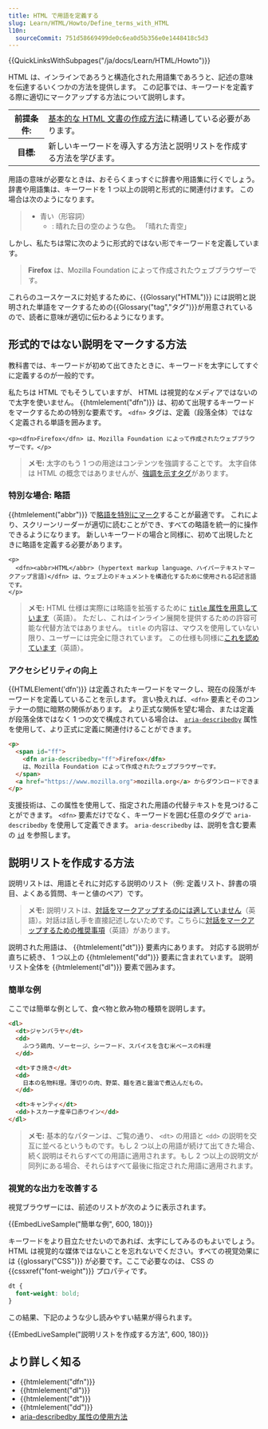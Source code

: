 ```yaml
---
title: HTML で用語を定義する
slug: Learn/HTML/Howto/Define_terms_with_HTML
l10n:
  sourceCommit: 751d58669499de0c6ea0d5b356e0e1448418c5d3
---
```


{{QuickLinksWithSubpages("/ja/docs/Learn/HTML/Howto")}}

HTML は、インラインであろうと構造化された用語集であろうと、記述の意味を伝達するいくつかの方法を提供します。 この記事では、キーワードを定義する際に適切にマークアップする方法について説明します。

<table class="standard-table">
  <tbody>
    <tr>
      <th scope="row">前提条件:</th>
      <td>
        <a href="/ja/docs/Learn/Getting_started_with_the_web"
          >基本的な HTML 文書の作成方法</a
        >に精通している必要があります。
      </td>
    </tr>
    <tr>
      <th scope="row">目標:</th>
      <td>
        新しいキーワードを導入する方法と説明リストを作成する方法を学びます。
      </td>
    </tr>
  </tbody>
</table>

用語の意味が必要なときは、おそらくまっすぐに辞書や用語集に行くでしょう。 辞書や用語集は、キーワードを 1 つ以上の説明と形式的に関連付けます。 この場合は次のようになります。

> - 青い（形容詞）
>   - : 晴れた日の空のような色。
>     「晴れた青空」

しかし、私たちは常に次のように形式的ではない形でキーワードを定義しています。

> **Firefox** は、Mozilla Foundation によって作成されたウェブブラウザーです。

これらのユースケースに対処するために、{{Glossary("HTML")}} には説明と説明された単語をマークするための{{Glossary("tag","タグ")}}が用意されているので、読者に意味が適切に伝わるようになります。

## 形式的ではない説明をマークする方法

教科書では、キーワードが初めて出てきたときに、キーワードを太字にしてすぐに定義するのが一般的です。

私たちは HTML でもそうしていますが、 HTML は視覚的なメディアではないので太字を使いません。 {{htmlelement("dfn")}} は、初めて出現するキーワードをマークするための特別な要素です。 `<dfn>` タグは、定義（段落全体）ではなく定義される単語を囲みます。

```html-nolint
<p><dfn>Firefox</dfn> は、Mozilla Foundation によって作成されたウェブブラウザーです。</p>
```

> **メモ:** 太字のもう 1 つの用途はコンテンツを強調することです。 太字自体は HTML の概念ではありませんが、[強調を示すタグ](/ja/docs/Learn/HTML/Introduction_to_HTML/HTML_text_fundamentals#強調と重要性)があります。

### 特別な場合: 略語

{{htmlelement("abbr")}} で[略語を特別にマーク](/ja/docs/Learn/HTML/Introduction_to_HTML/Advanced_text_formatting#略語)することが最適です。 これにより、スクリーンリーダーが適切に読むことができ、すべての略語を統一的に操作できるようになります。 新しいキーワードの場合と同様に、初めて出現したときに略語を定義する必要があります。

```html-nolint
<p>
  <dfn><abbr>HTML</abbr> (hypertext markup language、ハイパーテキストマークアップ言語)</dfn> は、ウェブ上のドキュメントを構造化するために使用される記述言語です。
</p>
```

> **メモ:** HTML 仕様は実際には略語を拡張するために [`title` 属性を用意しています](https://html.spec.whatwg.org/multipage/text-level-semantics.html#the-abbr-element)（英語）。 ただし、これはインライン展開を提供するための許容可能な代替方法ではありません。 `title` の内容は、マウスを使用していない限り、ユーザーには完全に隠されています。 この仕様も同様に[これを認めています](https://html.spec.whatwg.org/multipage/dom.html#attr-title)（英語）。

### アクセシビリティの向上

{{HTMLElement('dfn')}} は定義されたキーワードをマークし、現在の段落がキーワードを定義していることを示します。 言い換えれば、`<dfn>` 要素とそのコンテナーの間に暗黙の関係があります。 より正式な関係を望む場合、または定義が段落全体ではなく 1 つの文で構成されている場合は、 [`aria-describedby`](/ja/docs/Web/Accessibility/ARIA/Attributes/aria-describedby) 属性を使用して、より正式に定義に関連付けることができます。

```html
<p>
  <span id="ff">
    <dfn aria-describedby="ff">Firefox</dfn>
    は、Mozilla Foundation によって作成されたウェブブラウザーです。
  </span>
  <a href="https://www.mozilla.org">mozilla.org</a> からダウンロードできます。
</p>
```

支援技術は、この属性を使用して、指定された用語の代替テキストを見つけることができます。 `<dfn>` 要素だけでなく、キーワードを囲む任意のタグで `aria-describedby` を使用して定義できます。 `aria-describedby` は、説明を含む要素の [`id`](/ja/docs/Web/HTML/Global_attributes#id) を参照します。

## 説明リストを作成する方法

説明リストは、用語とそれに対応する説明のリスト（例: 定義リスト、辞書の項目、よくある質問、キーと値のペア）です。

> **メモ:** 説明リストは、[対話をマークアップするのには適していません](https://html.spec.whatwg.org/multipage/grouping-content.html#the-dl-element)（英語）。対話は話し手を直接記述しないためです。こちらに[対話をマークアップするための推奨事項](https://html.spec.whatwg.org/multipage/semantics-other.html#conversations)（英語）があります。

説明された用語は、 {{htmlelement("dt")}} 要素内にあります。 対応する説明が直ちに続き、 1 つ以上の {{htmlelement("dd")}} 要素に含まれています。 説明リスト全体を {{htmlelement("dl")}} 要素で囲みます。

### 簡単な例

ここでは簡単な例として、食べ物と飲み物の種類を説明します。

```html
<dl>
  <dt>ジャンバラヤ</dt>
  <dd>
    ふつう鶏肉、ソーセージ、シーフード、スパイスを含む米ベースの料理
  </dd>

  <dt>すき焼き</dt>
  <dd>
    日本の名物料理。薄切りの肉、野菜、麺を酒と醤油で煮込んだもの。
  </dd>

  <dt>キャンティ</dt>
  <dd>トスカーナ産辛口赤ワイン</dd>
</dl>
```

> **メモ:** 基本的なパターンは、ご覧の通り、 `<dt>` の用語と `<dd>` の説明を交互に並べるというものです。もし 2 つ以上の用語が続けて出てきた場合、続く説明はそれらすべての用語に適用されます。もし 2 つ以上の説明文が同列にある場合、それらはすべて最後に指定された用語に適用されます。

### 視覚的な出力を改善する

視覚ブラウザーには、前述のリストが次のように表示されます。

{{EmbedLiveSample("簡単な例", 600, 180)}}

キーワードをより目立たせたいのであれば、太字にしてみるのもよいでしょう。 HTML は視覚的な媒体ではないことを忘れないでください。すべての視覚効果には {{glossary("CSS")}} が必要です。ここで必要なのは、 CSS の {{cssxref("font-weight")}} プロパティです。

```css
dt {
  font-weight: bold;
}
```

この結果、下記のような少し読みやすい結果が得られます。

{{EmbedLiveSample("説明リストを作成する方法", 600, 180)}}

## より詳しく知る

- {{htmlelement("dfn")}}
- {{htmlelement("dl")}}
- {{htmlelement("dt")}}
- {{htmlelement("dd")}}
- [aria-describedby 属性の使用方法](/ja/docs/Web/Accessibility/ARIA/Attributes/aria-describedby)
